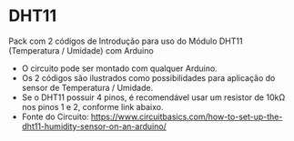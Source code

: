 # DHT11
Pack com 2 códigos de Introdução para uso do Módulo DHT11 (Temperatura / Umidade) com Arduino
- O circuito pode ser montado com qualquer Arduino.
- Os 2 códigos são ilustrados como possibilidades para aplicação do sensor de Temperatura / Umidade.
- Se o DHT11 possuir 4 pinos, é recomendável usar um resistor de 10kΩ nos pinos 1 e 2, conforme link abaixo.
- Fonte do Circuito: https://www.circuitbasics.com/how-to-set-up-the-dht11-humidity-sensor-on-an-arduino/
